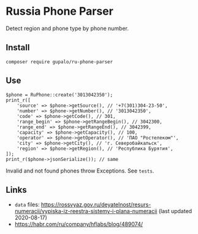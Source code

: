 Russia Phone Parser
===================

Detect region and phone type by phone number.

Install
-------

    composer require gupalo/ru-phone-parser

Use
---

    $phone = RuPhone::create('3013042350');
    print_r([
        'source' => $phone->getSource(), // '+7(301)304-23-50',
        'number' => $phone->getNumber(), // '3013042350',
        'code' => $phone->getCode(), // 301,
        'range_begin' => $phone->getRangeBegin(), // 3042300,
        'range_end' => $phone->getRangeEnd(), // 3042399,
        'capacity' => $phone->getCapacity(), // 100,
        'operator' => $phone->getOperator(), // 'ПАО "Ростелеком"',
        'city' => $phone->getCity(), // 'г. Северобайкальск',
        'region' => $phone->getRegion(), // 'Республика Бурятия',
    ]);
    print_r($phone->jsonSerialize()); // same

Invalid and not found phones throw Exceptions. See `tests`.


Links
-----

* `data` files: https://rossvyaz.gov.ru/deyatelnost/resurs-numeracii/vypiska-iz-reestra-sistemy-i-plana-numeracii
  (last updated 2020-08-17)
* https://habr.com/ru/company/hflabs/blog/489074/
